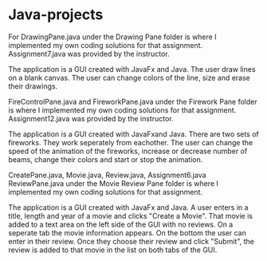 # Java-projects
For DrawingPane.java under the Drawing Pane folder is where I implemented my own coding solutions for that assignment. Assignment7.java was provided by the instructor. 

The application is a GUI created with JavaFx  and Java. The user draw lines on a blank canvas. The user can change colors of the line, size and erase their drawings.

FireControlPane.java and FireworkPane.java under the Firework Pane folder is where I implemented my own coding solutions for that assignment. Assignment12.java was provided by the instructor.

The application is a GUI created with JavaFxand Java. There are two sets of fireworks. They work seperately from eachother. The user can change the speed of the animation of the fireworks, increase or decrease number of beams, change their colors and start or stop the animation. 

CreatePane.java, Movie.java, Review.java, Assignment6.java ReviewPane.java under the Movie Review Pane folder is where I implemented my own coding solutions for that assignment.

The application is a GUI created with JavaFx and Java. A user enters in a title, length and year of a movie and clicks "Create a Movie". That movie is added to a text area on the left side of the GUI with no reviews. On a seperate tab the movie information appears. On the bottom the user can enter in their review. Once they choose their review and click "Submit", the review is added to that movie in the list on both tabs of the GUI. 


